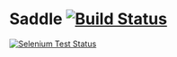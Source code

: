 # Saddle [![Build Status](https://travis-ci.org/wenzowski/saddle.png?branch=develop)](https://travis-ci.org/wenzowski/saddle)
[![Selenium Test Status](https://saucelabs.com/browser-matrix/saddle.svg)](https://saucelabs.com/u/saddle)

